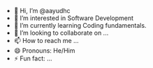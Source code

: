- 👋 Hi, I’m @aayudhc
- 👀 I’m interested in Software Development
- 🌱 I’m currently learning Coding fundamentals.
- 💞️ I’m looking to collaborate on ...
- 📫 How to reach me ...
- 😄 Pronouns: He/Him
- ⚡ Fun fact: ...

<!---
aayudhc/aayudhc is a ✨ special ✨ repository because its `README.md` (this file) appears on your GitHub profile.
You can click the Preview link to take a look at your changes.
--->
